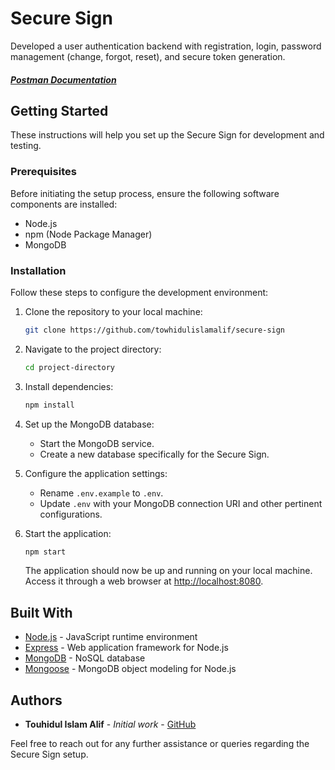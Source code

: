 # Secure Sign

Developed a user authentication backend with registration, login, password management (change, forgot, reset), and secure token generation.

##### [Postman Documentation](https://documenter.getpostman.com/view/25704001/2s9Yyweyws)

## Getting Started

These instructions will help you set up the Secure Sign for development and testing.

### Prerequisites

Before initiating the setup process, ensure the following software components are installed:

- Node.js
- npm (Node Package Manager)
- MongoDB

### Installation

Follow these steps to configure the development environment:

1. Clone the repository to your local machine:

   ```bash
   git clone https://github.com/towhidulislamalif/secure-sign
   ```

2. Navigate to the project directory:

   ```bash
   cd project-directory
   ```

3. Install dependencies:

   ```bash
   npm install
   ```

4. Set up the MongoDB database:

   - Start the MongoDB service.
   - Create a new database specifically for the Secure Sign.

5. Configure the application settings:

   - Rename `.env.example` to `.env`.
   - Update `.env` with your MongoDB connection URI and other pertinent configurations.

6. Start the application:

   ```bash
   npm start
   ```

   The application should now be up and running on your local machine. Access it through a web browser at [http://localhost:8080](http://localhost:8080).

## Built With

- [Node.js](https://nodejs.org/en) - JavaScript runtime environment
- [Express](https://expressjs.com/) - Web application framework for Node.js
- [MongoDB](https://www.mongodb.com/docs/) - NoSQL database
- [Mongoose](https://mongoosejs.com/) - MongoDB object modeling for Node.js

## Authors

- **Touhidul Islam Alif** - _Initial work_ - [GitHub](https://github.com/towhidulislamalif)

Feel free to reach out for any further assistance or queries regarding the Secure Sign setup.

